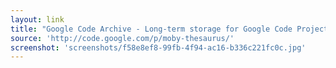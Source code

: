 ```yaml
---
layout: link
title: "Google Code Archive - Long-term storage for Google Code Project Hosting."
source: 'http://code.google.com/p/moby-thesaurus/'
screenshot: 'screenshots/f58e8ef8-99fb-4f94-ac16-b336c221fc0c.jpg'
---
```


